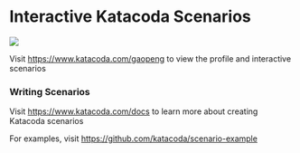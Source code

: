 # Interactive Katacoda Scenarios

[![](http://shields.katacoda.com/katacoda/gaopeng/count.svg)](https://www.katacoda.com/gaopeng "Get your profile on Katacoda.com")

Visit https://www.katacoda.com/gaopeng to view the profile and interactive scenarios

### Writing Scenarios
Visit https://www.katacoda.com/docs to learn more about creating Katacoda scenarios

For examples, visit https://github.com/katacoda/scenario-example
